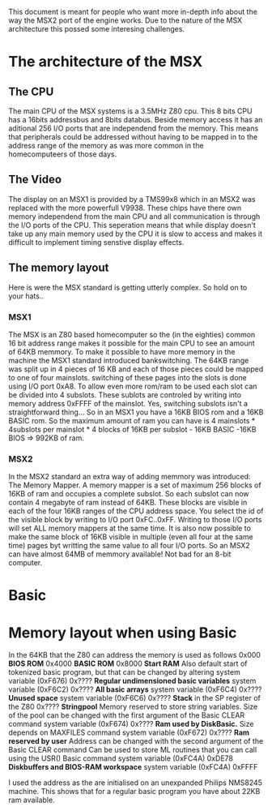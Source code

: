 This document is meant for people who want more in-depth info about the way the MSX2 port of the engine works. Due to the nature of the MSX architecture this possed some interesing challenges.

# The architecture of the MSX
## The CPU
The main CPU of the MSX systems is a 3.5MHz Z80 cpu. This 8 bits CPU has a 16bits addressbus and 8bits databus. Beside memory access it has an aditional 256 I/O ports that are independend from the memory. This means that peripherals could be addressed without having to be mapped in to the address range of the memory as was more common in the homecomputeers of those days.

## The Video
The display on an MSX1 is provided by a TMS99x8 which in an MSX2 was replaced with the more powerfull V9938. These chips have there own memory independend from the main CPU and all communication is through the I/O ports of the CPU. This seperation means that while display doesn't take up any main memory used by the CPU it is slow to access and makes it difficult to implement timing senstive display effects.

## The memory layout
Here is were the MSX standard is getting utterly complex. So hold on to your hats..
### MSX1
The MSX is an Z80 based homecomputer so the (in the eighties) common 16 bit address range makes it possible for the main CPU to see an amount of 64KB memmory.
To make it possible to have more memory in the machine the MSX1 standard introduced bankswitching. The 64KB range was split up in 4 pieces of 16 KB and each of those pieces could be mapped to one of four mainslots. switching of these pages into the slots is done using I/O port 0xA8. To allow even more rom/ram to be used each slot can be divided into 4 subslots. These sublots are controled by writing into memory address 0xFFFF of the mainslot. Yes, switching subslots isn't a straightforward thing...
So in an MSX1 you have a 16KB BIOS rom and a 16KB BASIC rom. So the maximum amount of ram you can have is 4 mainslots * 4subslots per mainslot * 4 blocks of 16KB per subslot - 16KB BASIC -16KB BIOS => 992KB of ram.
### MSX2
In the MSX2 standard an extra way of adding memmory was introduced: The Memory Mapper.
A memory mapper is a set of maximum 256 blocks of 16KB of ram and occupies a complete subslot. So each subslot can now contain 4 megabyte of ram instead of 64KB. These blocks are visible in each of the four 16KB ranges of the CPU address space. You select the id  of the visible block by writing to I/O port 0xFC..0xFF. Writing to those I/O ports will set ALL memory mappers at the same time.
It is also now possible to make the same block of 16KB visible in multiple (even all four at the same time) pages byt writting the same value to all four I/O ports. So an MSX2 can have almost 64MB of memmory available! Not bad for an 8-bit computer.

# Basic
# Memory layout when using Basic
In the 64KB that the Z80 can address the memory is used as follows
0x000
  **BIOS ROM**
0x4000
  **BASIC ROM**
0x8000
  **Start RAM**
  Also default start of tokenized basic program, but that can be changed
  by altering system variable (0xF676)
0x????
  **Regular undimensioned basic variables**
  system variable (0xF6C2)
0x????
  **All basic arrays**
  system variable (0xF6C4)
0x????
  **Unused space**
  system variable (0xF6C6)
0x????
  **Stack**
  in the SP register of the Z80
0x????
  **Stringpool**
  Memory reserved to store string variables.
  Size of the pool can be changed with the first argument of the Basic CLEAR command
  system variable (0xF674)
0x????
  **Ram used by DiskBasic.**
  Size depends on MAXFILES command
  system variable (0xF672)
0x????
  **Ram reserved by user**
  Address can be changed with the second argument of the Basic CLEAR command
  Can be used to store ML routines that you can call using the USR() Basic command
  system variable (0xFC4A)
0xDE78
  **Diskbuffers and BIOS-RAM workspace**
  system variable (0xFC4A)
0xFFFF

I used the address as the are initialised on an unexpanded Philips NMS8245 machine. This shows that for a regular basic program you have about 22KB ram available.

